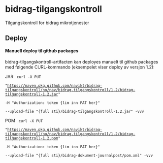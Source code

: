 # bidrag-tilgangskontroll
Tilgangskontroll for bidrag mikrotjenester


## Deploy

#### Manuell deploy til github packages

bidrag-tilgangskontroll-artifacten kan deployes manuelt til github packages med følgende CURL-kommando (eksempelet viser deploy av versjon 1.2):

JAR
<code>
curl -X PUT \
"https://maven.pkg.github.com/navikt/bidrag-tilgangskontroll/no/nav/bidrag.tilgangskontroll/1.2/bidrag-tilgangskontroll-1.2.jar" \
-H "Authorization: token {lim inn PAT her}" \
--upload-file "{full sti}/bidrag-tilgangskontroll-1.2.jar" -vvv
</code>

POM
<code>
	curl -X PUT \
	"https://maven.pkg.github.com/navikt/bidrag-tilgangskontroll/no/nav/bidrag.tilgangskontroll/1.2/bidrag-tilgangskontroll-1.2.pom" \
	-H "Authorization: token {lim inn PAT her}" \
	--upload-file "{full sti}/bidrag-dokument-journalpost/pom.xml" -vvv
</code>
